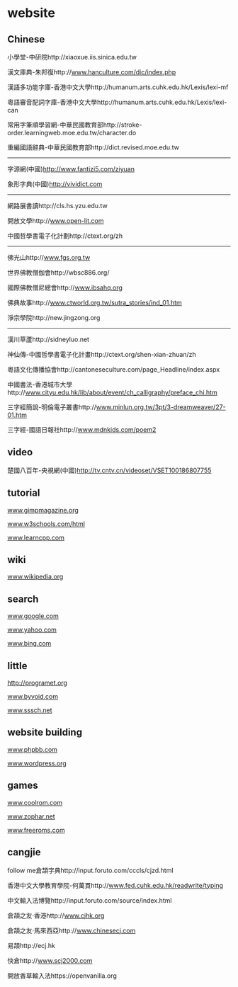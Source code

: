 website
=========

Chinese
---
小學堂-中研院http://xiaoxue.iis.sinica.edu.tw

漢文庫典-朱邦復http://www.hanculture.com/dic/index.php

漢語多功能字庫-香港中文大學http://humanum.arts.cuhk.edu.hk/Lexis/lexi-mf

粵語審音配詞字庫-香港中文大學http://humanum.arts.cuhk.edu.hk/Lexis/lexi-can

常用字筆順學習網-中華民國教育部http://stroke-order.learningweb.moe.edu.tw/character.do

重編國語辭典-中華民國教育部http://dict.revised.moe.edu.tw

---
字源網(中國)http://www.fantizi5.com/ziyuan

象形字典(中國)http://vividict.com

---
網路展書讀http://cls.hs.yzu.edu.tw

開放文學http://www.open-lit.com

中國哲學書電子化計劃http://ctext.org/zh

---
佛光山http://www.fgs.org.tw

世界佛教僧伽會http://wbsc886.org/

國際佛教僧尼總會http://www.ibsahq.org

佛典故事http://www.ctworld.org.tw/sutra_stories/ind_01.htm

淨宗學院http://new.jingzong.org

---
漢川草蘆http://sidneyluo.net

神仙傳-中國哲學書電子化計畫http://ctext.org/shen-xian-zhuan/zh

粵語文化傳播協會http://cantoneseculture.com/page_Headline/index.aspx

中國書法-香港城市大學http://www.cityu.edu.hk/lib/about/event/ch_calligraphy/preface_chi.htm

三字經簡說-明倫電子叢書http://www.minlun.org.tw/3pt/3-dreamweaver/27-01.htm

三字經-國語日報社http://www.mdnkids.com/poem2

video
---
楚國八百年-央視網(中國)http://tv.cntv.cn/videoset/VSET100186807755

tutorial
---
www.gimpmagazine.org

www.w3schools.com/html

www.learncpp.com

wiki
---
www.wikipedia.org

search
---
www.google.com

www.yahoo.com

www.bing.com

little
---
http://programet.org

www.byvoid.com

www.sssch.net

website building
---
www.phpbb.com

www.wordpress.org

games
---
www.coolrom.com

www.zophar.net

www.freeroms.com

cangjie
---
follow me倉頡字典http://input.foruto.com/cccls/cjzd.html

香港中文大學教育學院-何萬貫http://www.fed.cuhk.edu.hk/readwrite/typing

中文輸入法博覽http://input.foruto.com/source/index.html

倉頡之友‧香港http://www.cjhk.org

倉頡之友‧馬來西亞http://www.chinesecj.com

易頡http://ecj.hk

快倉http://www.scj2000.com

開放香草輸入法https://openvanilla.org

